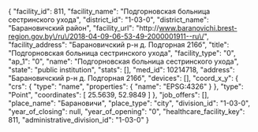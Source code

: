 {
    "facility_id": 811,
    "facility_name": "Подгорновская больница сестринского ухода",
    "district_id": "1-03-0",
    "district_name": "Барановичский район",
    "facility_url": "http:\/\/www.baranovichi.brest-region.gov.by\/ru\/2018-04-09-06-53-49-2000001911--ru\/",
    "facility_address": "Барановичский р-н д. Подгорная 216б",
    "title": "Подгорновская больница сестринского ухода",
    "facility_type": "0",
    "ap_1": "0",
    "name": "Подгорновская больница сестринского ухода",
    "state": "public institution",
    "stats": [],
    "med_id": 10214718,
    "address": "Барановичский р-н д. Подгорная 216б",
    "devices": [],
    "coord_x_y": {
        "crs": {
            "type": "name",
            "properties": {
                "name": "EPSG:4326"
            }
        },
        "type": "Point",
        "coordinates": [
            25.5639,
            52.9849
        ]
    },
    "job_offers": [],
    "place_name": "Барановичи",
    "place_type": "city",
    "division_id": "1-03-0",
    "year_of_closing": null,
    "year_of_opening": "0",
    "healthcare_facility_key": 811,
    "administrative_division_id": "1-03-0"
}